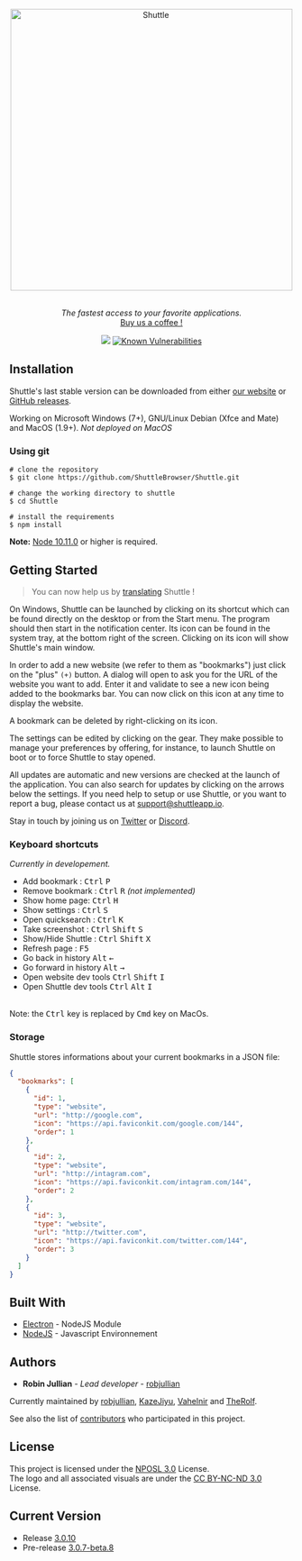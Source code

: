 <div align="center">
<br>
<a href="https://shuttleapp.io" target="_blank"><img width="500" src="https://shuttleapp.io/images/new/logo-p.png" alt="Shuttle"></a>
<br>
<br>
</div>

<p align="center" color="#6a737d">
  <i>The fastest access to your favorite applications.</i><br>
  <a href="https://paypal.me/shuttleapp" target="_blank">Buy us a coffee !</a>
</p>

<div align="center">
  <img src="https://api.travis-ci.org/KazeJiyu/Shuttle.svg?branch=master">   
  <a href="https://snyk.io/test/github/ShuttleBrowser/shuttle?targetFile=package.json"><img src="https://snyk.io/test/github/ShuttleBrowser/shuttle/badge.svg?targetFile=package.json" alt="Known Vulnerabilities" data-canonical-src="https://snyk.io/test/github/ShuttleBrowser/shuttle?targetFile=package.json" style="max-width:100%;"></a>
</div>


## Installation

Shuttle's last stable version can be downloaded from either [our website](https://shuttleapp.io) or [GitHub releases](https://github.com/ShuttleBrowser/Shuttle).

Working on Microsoft Windows (7+), GNU/Linux Debian (Xfce and Mate) and MacOS (1.9+).
_Not deployed on MacOS_

### Using git
```
# clone the repository
$ git clone https://github.com/ShuttleBrowser/Shuttle.git

# change the working directory to shuttle
$ cd Shuttle

# install the requirements
$ npm install
```
**Note:** [Node 10.11.0](https://nodejs.org/en/) or higher is required.


## Getting Started

> You can now help us by [translating](https://github.com/ShuttleBrowser/Shuttle/issues/49) Shuttle !

On Windows, Shuttle can be launched by clicking on its shortcut which can be found directly on the desktop or from the Start menu.
The program should then start in the notification center. Its icon can be found in the system tray, at the bottom right of the screen. Clicking on its icon will show Shuttle's main window.

In order to add a new website (we refer to them as "bookmarks") just click on the "plus" `(+)` button. A dialog will open to ask you for the URL of the website you want to add. Enter it and validate to see a new icon being added to the bookmarks bar. You can now click on this icon at any time to display the website.

A bookmark can be deleted by right-clicking on its icon.

The settings can be edited by clicking on the gear. They make possible to manage your preferences by offering, for instance, to launch Shuttle on boot or to force Shuttle to stay opened.

All updates are automatic and new versions are checked at the launch of the application. You can also search for updates by clicking on the arrows below the settings.
If you need help to setup or use Shuttle, or you want to report a bug, please contact us at [support@shuttleapp.io](mailto:support@shuttleapp.io).

Stay in touch by joining us on [Twitter](https://twitter.com/shuttle_app) or [Discord](discord.gg/QCFdGq7).

### Keyboard shortcuts

_Currently in developement._

* Add bookmark : <kbd>Ctrl</kbd> <kbd>P</kbd>
* Remove bookmark : <kbd>Ctrl</kbd> <kbd>R</kbd> *(not implemented)*
* Show home page: <kbd>Ctrl</kbd> <kbd>H</kbd>
* Show settings : <kbd>Ctrl</kbd> <kbd>S</kbd>
* Open quicksearch : <kbd>Ctrl</kbd> <kbd>K</kbd>
* Take screenshot : <kbd>Ctrl</kbd> <kbd>Shift</kbd> <kbd>S</kbd>
* Show/Hide Shuttle : <kbd>Ctrl</kbd> <kbd>Shift</kbd> <kbd>X</kbd><br>
* Refresh page : <kbd>F5</kbd>
* Go back in history <kbd>Alt</kbd> <kbd>←</kbd>
* Go forward in history <kbd>Alt</kbd> <kbd>→</kbd>
* Open website dev tools <kbd>Ctrl</kbd> <kbd>Shift</kbd> <kbd>I</kbd>
* Open Shuttle dev tools <kbd>Ctrl</kbd> <kbd>Alt</kbd> <kbd>I</kbd>

<br>
Note: the <kbd>Ctrl</kbd> key is replaced by <kbd>Cmd</kbd> key on MacOs.

### Storage

Shuttle stores informations about your current bookmarks in a JSON file:

```json
{
  "bookmarks": [
    {
      "id": 1,
      "type": "website",
      "url": "http://google.com",
      "icon": "https://api.faviconkit.com/google.com/144",
      "order": 1
    },
    {
      "id": 2,
      "type": "website",
      "url": "http://intagram.com",
      "icon": "https://api.faviconkit.com/intagram.com/144",
      "order": 2
    },
    {
      "id": 3,
      "type": "website",
      "url": "http://twitter.com",
      "icon": "https://api.faviconkit.com/twitter.com/144",
      "order": 3
    }
  ]
}
```

## Built With

* [Electron](https://electron.atom.io/) - NodeJS Module
* [NodeJS](https://nodejs.org) - Javascript Environnement

## Authors

* **Robin Jullian** - *Lead developer* - [robjullian](https://github.com/robjullian)

Currently maintained by [robjullian](https://github.com/robjullian), [KazeJiyu](https://github.com/KazeJiyu), [Vahelnir](https://github.com/Vahelnir) and [TheRolf](https://github.com/TheRolfFR).

See also the list of [contributors](https://github.com/ShuttleBrowser/Shuttle/contributors) who participated in this project.

## License

This project is licensed under the [NPOSL 3.0](https://opensource.org/licenses/NPOSL-3.0) License.<br>
The logo and all associated visuals are under the [CC BY-NC-ND 3.0](https://creativecommons.org/licenses/by-nc-nd/3.0/) License.

## Current Version

* Release [3.0.10](https://github.com/ShuttleBrowser/Shuttle/releases)
* Pre-release [3.0.7-beta.8](https://github.com/ShuttleBrowser/Shuttle/releases)
